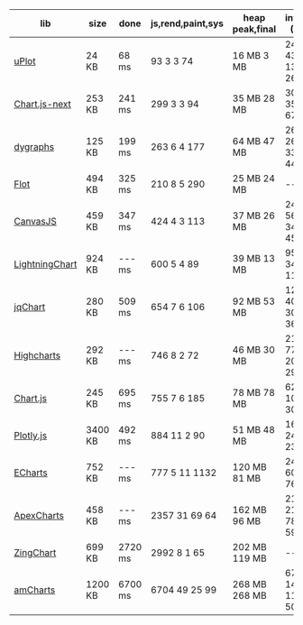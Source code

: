 | lib            | size    | done    | js,rend,paint,sys | heap peak,final | interact (10s)      |
| -------------- | ------- | ------- | ----------------- | --------------- | ------------------- |
| <a href="https://leeoniya.github.io/uPlot/bench/uPlot.html">uPlot</a>          |   24 KB |   68 ms |   93   3   3   74 |  16 MB   3 MB   |  245  434  136  263 |
| <a href="https://leeoniya.github.io/uPlot/bench/Chart.js-next.html">Chart.js-next</a>  |  253 KB |  241 ms |  299   3   3   94 |  35 MB  28 MB   | 3029   35   96 6704 |
| <a href="https://leeoniya.github.io/uPlot/bench/dygraphs.html">dygraphs</a>       |  125 KB |  199 ms |  263   6   4  177 |  64 MB  47 MB   | 2610  268  331  441 |
| <a href="https://leeoniya.github.io/uPlot/bench/Flot.html">Flot</a>           |  494 KB |  325 ms |  210   8   5  290 |  25 MB  24 MB   | ---                 |
| <a href="https://leeoniya.github.io/uPlot/bench/CanvasJS.html">CanvasJS</a>       |  459 KB |  347 ms |  424   4   3  113 |  37 MB  26 MB   | 2499  561  346  456 |
| <a href="https://leeoniya.github.io/uPlot/bench/LightningChart.html">LightningChart</a> |  924 KB |  --- ms |  600   5   4   89 |  39 MB  13 MB   | 9534   34   56  119 |
| <a href="https://leeoniya.github.io/uPlot/bench/jqChart.html">jqChart</a>        |  280 KB |  509 ms |  654   7   6  106 |  92 MB  53 MB   | 1277  400  300  369 |
| <a href="https://leeoniya.github.io/uPlot/bench/Highcharts.html">Highcharts</a>     |  292 KB |  --- ms |  746   8   2   72 |  46 MB  30 MB   | 2102  778  200  290 |
| <a href="https://leeoniya.github.io/uPlot/bench/Chart.js.html">Chart.js</a>       |  245 KB |  695 ms |  755   7   6  185 |  78 MB  78 MB   | 6230    4   10 3009 |
| <a href="https://leeoniya.github.io/uPlot/bench/Plotly.js.html">Plotly.js</a>      | 3400 KB |  492 ms |  884  11   2   90 |  51 MB  48 MB   | 1676  242   61  234 |
| <a href="https://leeoniya.github.io/uPlot/bench/ECharts.html">ECharts</a>        |  752 KB |  --- ms |  777   5  11 1132 | 120 MB  81 MB   | 2425   60   54 7650 |
| <a href="https://leeoniya.github.io/uPlot/bench/ApexCharts.html">ApexCharts</a>     |  458 KB |  --- ms | 2357  31  69   64 | 162 MB  96 MB   | 2179  219 7806   59 |
| <a href="https://leeoniya.github.io/uPlot/bench/ZingChart.html">ZingChart</a>      |  699 KB | 2720 ms | 2992   8   1   65 | 202 MB 119 MB   | ---                 |
| <a href="https://leeoniya.github.io/uPlot/bench/amCharts.html">amCharts</a>       | 1200 KB | 6700 ms | 6704  49  25   99 | 268 MB 268 MB   | 6700 1414 1183  505 |
